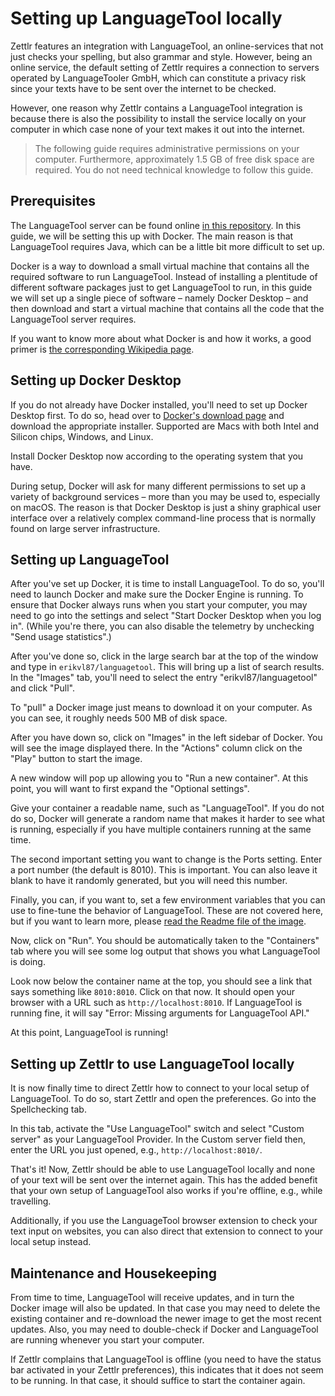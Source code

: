 # Setting up LanguageTool locally

Zettlr features an integration with LanguageTool, an online-services that not just checks your spelling, but also grammar and style. However, being an online service, the default setting of Zettlr requires a connection to servers operated by LanguageTooler GmbH, which can constitute a privacy risk since your texts have to be sent over the internet to be checked.

However, one reason why Zettlr contains a LanguageTool integration is because there is also the possibility to install the service locally on your computer in which case none of your text makes it out into the internet.

> The following guide requires administrative permissions on your computer. Furthermore, approximately 1.5 GB of free disk space are required. You do not need technical knowledge to follow this guide.

## Prerequisites

The LanguageTool server can be found online [in this repository](https://github.com/languagetool-org/languagetool). In this guide, we will be setting this up with Docker. The main reason is that LanguageTool requires Java, which can be a little bit more difficult to set up.

Docker is a way to download a small virtual machine that contains all the required software to run LanguageTool. Instead of installing a plentitude of different software packages just to get LanguageTool to run, in this guide we will set up a single piece of software – namely Docker Desktop – and then download and start a virtual machine that contains all the code that the LanguageTool server requires.

If you want to know more about what Docker is and how it works, a good primer is [the corresponding Wikipedia page](https://en.wikipedia.org/wiki/Docker_(software)).

## Setting up Docker Desktop

If you do not already have Docker installed, you'll need to set up Docker Desktop first. To do so, head over to [Docker's download page](https://www.docker.com/products/docker-desktop/) and download the appropriate installer. Supported are Macs with both Intel and Silicon chips, Windows, and Linux.

Install Docker Desktop now according to the operating system that you have.

During setup, Docker will ask for many different permissions to set up a variety of background services – more than you may be used to, especially on macOS. The reason is that Docker Desktop is just a shiny graphical user interface over a relatively complex command-line process that is normally found on large server infrastructure.

## Setting up LanguageTool

After you've set up Docker, it is time to install LanguageTool. To do so, you'll need to launch Docker and make sure the Docker Engine is running. To ensure that Docker always runs when you start your computer, you may need to go into the settings and select "Start Docker Desktop when you log in". (While you're there, you can also disable the telemetry by unchecking "Send usage statistics".)

After you've done so, click in the large search bar at the top of the window and type in `erikvl87/languagetool`. This will bring up a list of search results. In the "Images" tab, you'll need to select the entry "erikvl87/languagetool" and click "Pull".

To "pull" a Docker image just means to download it on your computer. As you can see, it roughly needs 500 MB of disk space.

After you have down so, click on "Images" in the left sidebar of Docker. You will see the image displayed there. In the "Actions" column click on the "Play" button to start the image.

A new window will pop up allowing you to "Run a new container". At this point, you will want to first expand the "Optional settings".

Give your container a readable name, such as "LanguageTool". If you do not do so, Docker will generate a random name that makes it harder to see what is running, especially if you have multiple containers running at the same time.

The second important setting you want to change is the Ports setting. Enter a port number (the default is 8010). This is important. You can also leave it blank to have it randomly generated, but you will need this number.

Finally, you can, if you want to, set a few environment variables that you can use to fine-tune the behavior of LanguageTool. These are not covered here, but if you want to learn more, please [read the Readme file of the image](https://hub.docker.com/r/erikvl87/languagetool).

Now, click on "Run". You should be automatically taken to the "Containers" tab where you will see some log output that shows you what LanguageTool is doing.

Look now below the container name at the top, you should see a link that says something like `8010:8010`. Click on that now. It should open your browser with a URL such as `http://localhost:8010`. If LanguageTool is running fine, it will say "Error: Missing arguments for LanguageTool API."

At this point, LanguageTool is running!

## Setting up Zettlr to use LanguageTool locally

It is now finally time to direct Zettlr how to connect to your local setup of LanguageTool. To do so, start Zettlr and open the preferences. Go into the Spellchecking tab.

In this tab, activate the "Use LanguageTool" switch and select "Custom server" as your LanguageTool Provider. In the Custom server field then, enter the URL you just opened, e.g., `http://localhost:8010/`.

That's it! Now, Zettlr should be able to use LanguageTool locally and none of your text will be sent over the internet again. This has the added benefit that your own setup of LanguageTool also works if you're offline, e.g., while travelling.

Additionally, if you use the LanguageTool browser extension to check your text input on websites, you can also direct that extension to connect to your local setup instead.

## Maintenance and Housekeeping

From time to time, LanguageTool will receive updates, and in turn the Docker image will also be updated. In that case you may need to delete the existing container and re-download the newer image to get the most recent updates. Also, you may need to double-check if Docker and LanguageTool are running whenever you start your computer.

If Zettlr complains that LanguageTool is offline (you need to have the status bar activated in your Zettlr preferences), this indicates that it does not seem to be running. In that case, it should suffice to start the container again.